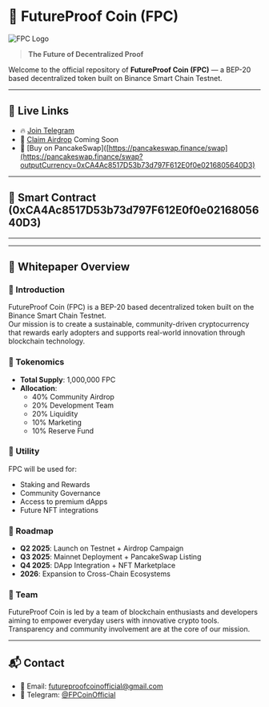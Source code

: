 # 🚀 FutureProof Coin (FPC)

![FPC Logo](https://iili.io/FANN0lt.png)

> **The Future of Decentralized Proof**

Welcome to the official repository of **FutureProof Coin (FPC)** — a BEP-20 based decentralized token built on Binance Smart Chain Testnet.

---

## 🔗 Live Links

- 🔥 [Join Telegram](https://t.me/FPCoinOfficial)
- 🎁 [Claim Airdrop](https://forms.gle/YOUR_REAL_FORM_LINK) Coming Soon
- 💱 [Buy on PancakeSwap]([https://pancakeswap.finance/swap](https://pancakeswap.finance/swap?outputCurrency=0xCA4Ac8517D53b73d797F612E0f0e0216805640D3)

---

## 📝 Smart Contract (0xCA4Ac8517D53b73d797F612E0f0e0216805640D3)


---


---

## 📘 Whitepaper Overview

### 🔹 Introduction
FutureProof Coin (FPC) is a BEP-20 based decentralized token built on the Binance Smart Chain Testnet.  
Our mission is to create a sustainable, community-driven cryptocurrency that rewards early adopters and supports real-world innovation through blockchain technology.

### 🔹 Tokenomics

- **Total Supply**: 1,000,000 FPC  
- **Allocation**:
  - 40% Community Airdrop  
  - 20% Development Team  
  - 20% Liquidity  
  - 10% Marketing  
  - 10% Reserve Fund

### 🔹 Utility

FPC will be used for:

- Staking and Rewards  
- Community Governance  
- Access to premium dApps  
- Future NFT integrations

### 🔹 Roadmap

- **Q2 2025**: Launch on Testnet + Airdrop Campaign  
- **Q3 2025**: Mainnet Deployment + PancakeSwap Listing  
- **Q4 2025**: DApp Integration + NFT Marketplace  
- **2026**: Expansion to Cross-Chain Ecosystems  

### 🔹 Team

FutureProof Coin is led by a team of blockchain enthusiasts and developers aiming to empower everyday users with innovative crypto tools.  
Transparency and community involvement are at the core of our mission.

---

## 📬 Contact

- 📧 Email: [futureproofcoinofficial@gmail.com](mailto:futureproofcoinofficial@gmail.com)  
- 💬 Telegram: [@FPCoinOfficial](https://t.me/FPCoinOfficial)
